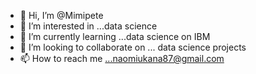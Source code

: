- 👋 Hi, I’m @Mimipete
- 👀 I’m interested in ...data science 
- 🌱 I’m currently learning ...data science on IBM
- 💞️ I’m looking to collaborate on ... data science projects
- 📫 How to reach me ...naomiukana87@gmail.com

<!---
Mimipete/Mimipete is a ✨ special ✨ repository because its `README.md` (this file) appears on your GitHub profile.
You can click the Preview link to take a look at your changes.
--->
